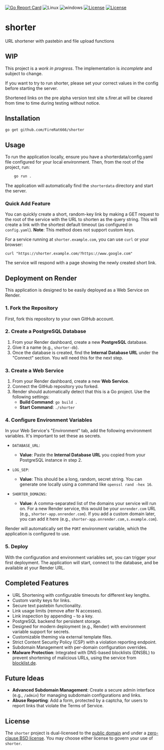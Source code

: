 [![Go Report Card](https://goreportcard.com/badge/github.com/FireRat666/shorter)](https://goreportcard.com/report/github.com/FireRat666/shorter)
![Linux](https://img.shields.io/badge/Supports-Linux-green.svg)
![windows](https://img.shields.io/badge/Supports-windows-green.svg)
[![License](https://img.shields.io/badge/License-UNLICENSE-blue.svg)](https://raw.githubusercontent.com/FireRat666/shorter/master/UNLICENSE)
[![License](https://img.shields.io/badge/License-0BSD-blue.svg)](https://raw.githubusercontent.com/FireRat666/shorter/master/LICENSE)
# shorter
URL shortener with pastebin and file upload functions


## WIP

This project is a *work in progress*. The implementation is *incomplete* and subject to change.

If you want to try to run shorter, please set your correct values in the config before starting the server.

Shortened links on the pre alpha version test site s.firer.at will be cleared from time to time during testing without notice.

## Installation

```bash
go get github.com/FireRat666/shorter
```

## Usage

To run the application locally, ensure you have a shorterdata/config.yaml file configured for your local environment. Then, from the root of the project, run:

```bash
    go run .
```

The application will automatically find the `shorterdata` directory and start the server.

### Quick Add Feature

You can quickly create a short, random-key link by making a GET request to the root of the service with the URL to shorten as the query string. This will create a link with the shortest default timeout (as configured in `config.yaml`). **Note**: This method does not support custom keys.

For a service running at `shorter.example.com`, you can use `curl` or your browser:

    curl "https://shorter.example.com/?https://www.google.com"

The service will respond with a page showing the newly created short link.

## Deployment on Render
This application is designed to be easily deployed as a Web Service on Render.

### 1. Fork the Repository
First, fork this repository to your own GitHub account.

### 2. Create a PostgreSQL Database
1.  From your Render dashboard, create a new **PostgreSQL** database.
2.  Give it a name (e.g., `shorter-db`).
3.  Once the database is created, find the **Internal Database URL** under the "Connect" section. You will need this for the next step.

### 3. Create a Web Service
1.  From your Render dashboard, create a new **Web Service**.
2.  Connect the GitHub repository you forked.
3.  Render should automatically detect that this is a Go project. Use the following settings:
    *   **Build Command**: `go build .`
    *   **Start Command**: `./shorter`

### 4. Configure Environment Variables
In your Web Service's "Environment" tab, add the following environment variables. It's important to set these as secrets.

*   `DATABASE_URL`:
    *   **Value**: Paste the **Internal Database URL** you copied from your PostgreSQL instance in step 2.
*   `LOG_SEP`:
    *   **Value**: This should be a long, random, secret string. You can generate one locally using a command like `openssl rand -hex 16`.

*   `SHORTER_DOMAINS`:
    *   **Value**: A comma-separated list of the domains your service will run on. For a new Render service, this would be your `onrender.com` URL (e.g., `shorter-app.onrender.com`). If you add a custom domain later, you can add it here (e.g., `shorter-app.onrender.com,s.example.com`).

Render will automatically set the `PORT` environment variable, which the application is configured to use.

### 5. Deploy
With the configuration and environment variables set, you can trigger your first deployment. The application will start, connect to the database, and be available at your Render URL.

## Completed Features
*   URL Shortening with configurable timeouts for different key lengths.
*   Custom vanity keys for links.
*   Secure text pastebin functionality.
*   Link usage limits (remove after N accesses).
*   Link inspection by appending `~` to a key.
*   PostgreSQL backend for persistent storage.
*   Designed for modern deployment (e.g., Render) with environment variable support for secrets.
*   Customizable theming via external template files.
*   Strict Content Security Policy (CSP) with a violation reporting endpoint.
*   Subdomain Management with per-domain configuration overrides.
*   **Malware Protection**: Integrated with DNS-based blocklists (DNSBL) to prevent shortening of malicious URLs, using the service from [blocklist.de](https://www.blocklist.de/en/rbldns.html).

## Future Ideas
*   **Advanced Subdomain Management**: Create a secure admin interface (e.g., `/admin`) for managing subdomain configurations and links.
*   **Abuse Reporting**: Add a form, protected by a captcha, for users to report links that violate the Terms of Service.


## License

The `shorter` project is dual-licensed to the [public domain](UNLICENSE) and under a [zero-clause BSD license](LICENSE). You may choose either license to govern your use of `shorter`.
